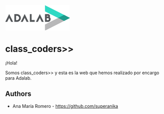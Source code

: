 ![Adalab](_src/assets/images/logo-adalab-80px.png)
# class_coders>>
¡Hola! 

Somos class_coders>> y esta es la web que hemos realizado por encargo para Adalab. 

## Authors
* Ana María Romero - https://github.com/superanika
